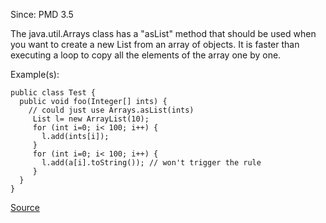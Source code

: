Since: PMD 3.5

The java.util.Arrays class has a &quot;asList&quot; method that should be used when you want to create a new List from
an array of objects. It is faster than executing a loop to copy all the elements of the array one by one.

Example(s):
```
public class Test {
  public void foo(Integer[] ints) {
    // could just use Arrays.asList(ints)
     List l= new ArrayList(10);
     for (int i=0; i< 100; i++) {
       l.add(ints[i]);
     }
     for (int i=0; i< 100; i++) {
       l.add(a[i].toString()); // won't trigger the rule
     }
  }
}
```

[Source](https://pmd.github.io/pmd-5.5.4/pmd-java/rules/java/optimizations.html#UseArraysAsList)
